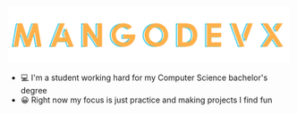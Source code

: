 ![PagePhoto](https://github.com/MangoDevx/MangoDevX/blob/main/MangoDevXTwo.png)
-	💻 I'm a student working hard for my Computer Science bachelor's degree
-	😀 Right now my focus is just practice and making projects I find fun
